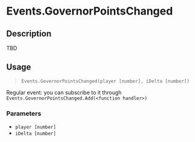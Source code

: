 # Events.GovernorPointsChanged
## Description
TBD

## Usage
> `Events.GovernorPointsChanged(player [number], iDelta [number])`

Regular event: you can subscribe to it through `Events.GovernorPointsChanged.Add(<function handler>)`

### Parameters
- `player [number]`
- `iDelta [number]`